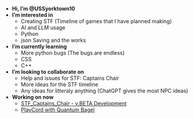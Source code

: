 -  **Hi, I’m @USSyorktown10** 
-  **I’m interested in**
    - Creating STF (Timeline of games that I have planned making)
    - AI and LLM usage
    - Python
    - json Saving and the works
-  **I’m currently learning**
    - More python bugs (The bugs are endless)
    - CSS
    - C++
- **I’m looking to collaborate on**
    - Help and issues for STF: Captains Chair
    - More ideas for the STF timeline
    - Any ideas for litteraly anything (ChatGPT gives the most NPC ideas)
- **Working on now**
    - [STF_Captains_Chair - v.BETA Development](https://github.com/USSyorktown10/STF-Captains-Chair)
    - [PlayCord with Quantum Bagel](https://github.com/quantumbagel/PlayCord)
<!---
USSyorktown10/USSyorktown10 is a ✨ special ✨ repository because its `README.md` (this file) appears on your GitHub profile.
You can click the Preview link to take a look at your changes.
--->
